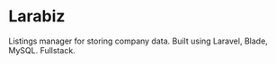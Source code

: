 # Larabiz

Listings manager for storing company data. Built using Laravel, Blade, MySQL. Fullstack.
